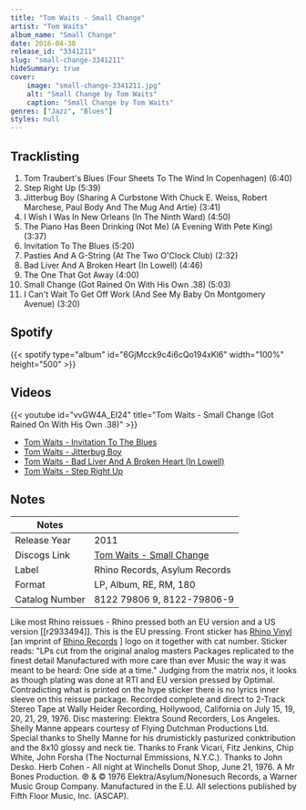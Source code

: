 ```yaml
---
title: "Tom Waits - Small Change"
artist: "Tom Waits"
album_name: "Small Change"
date: 2016-04-30
release_id: "3341211"
slug: "small-change-3341211"
hideSummary: true
cover:
    image: "small-change-3341211.jpg"
    alt: "Small Change by Tom Waits"
    caption: "Small Change by Tom Waits"
genres: ["Jazz", "Blues"]
styles: null
---
```

## Tracklisting
1. Tom Traubert's Blues (Four Sheets To The Wind In Copenhagen) (6:40)
2. Step Right Up (5:39)
3. Jitterbug Boy (Sharing A Curbstone With Chuck E. Weiss, Robert Marchese, Paul Body And The Mug And Artie) (3:41)
4. I Wish I Was In New Orleans (In The Ninth Ward) (4:50)
5. The Piano Has Been Drinking (Not Me) (A Evening With Pete King) (3:37)
6. Invitation To The Blues (5:20)
7. Pasties And A G-String (At The Two O'Clock Club) (2:32)
8. Bad Liver And A Broken Heart (In Lowell) (4:46)
9. The One That Got Away (4:00)
10. Small Change (Got Rained On With His Own .38) (5:03)
11. I Can't Wait To Get Off Work (And See My Baby On Montgomery Avenue) (3:20)
## Spotify
{{< spotify type="album" id="6GjMcck9c4i6cQo194xKl6" width="100%" height="500" >}}

## Videos
{{< youtube id="vvGW4A_EI24" title="Tom Waits - Small Change (Got Rained On With His Own .38)" >}}
- [Tom Waits - Invitation To The Blues](https://www.youtube.com/watch?v=Ag2hddV1hE4)
- [Tom Waits - Jitterbug Boy](https://www.youtube.com/watch?v=zhK7ZylXTs0)
- [Tom Waits - Bad Liver And A Broken Heart (In Lowell)](https://www.youtube.com/watch?v=IO4CvpL-O5s)
- [Tom Waits - Step Right Up](https://www.youtube.com/watch?v=kTdScE3Rqh8)

## Notes
| Notes          |             |
| ---------------| ----------- |
| Release Year   | 2011 |
| Discogs Link   | [Tom Waits - Small Change](https://www.discogs.com/release/3341211-Tom-Waits-Small-Change) |
| Label          | Rhino Records, Asylum Records |
| Format         | LP, Album, RE, RM, 180 |
| Catalog Number | 8122 79806 9, 8122-79806-9 |

Like most Rhino reissues - Rhino pressed both an EU version and a US version [[r2933494]]. This is the EU pressing.  Front sticker has [Rhino Vinyl](http://www.discogs.com/label/Rhino+Vinyl) [an imprint of [Rhino Records](http://www.discogs.com/label/Rhino+Records+%282%29) ] logo on it together with cat number.  Sticker reads: "LPs cut from the original analog masters  Packages replicated to the finest detail  Manufactured with more care than ever  Music the way it was meant to be heard: One side at a time."   Judging from the matrix nos, it looks as though plating was done at RTI and EU version pressed by Optimal.  Contradicting what is printed on the hype sticker there is no lyrics inner sleeve on this reissue package.  Recorded complete and direct to 2-Track Stereo Tape at Wally Heider Recording, Hollywood, California on July 15, 19, 20, 21, 29, 1976. Disc mastering: Elektra Sound Recorders, Los Angeles.  Shelly Manne appears courtesy of Flying Dutchman Productions Ltd. Special thanks to Shelly Manne for his drumistickly pasturized conktribution and the 8x10 glossy and neck tie. Thanks to Frank Vicari, Fitz Jenkins, Chip White, John Forsha (The Nocturnal Emmissions, N.Y.C.). Thanks to John Desko.  Herb Cohen - All night at Winchells Donut Shop, June 21, 1976.  A Mr Bones Production.  ℗ & © 1976 Elektra/Asylum/Nonesuch Records, a Warner Music Group Company. Manufactured in the E.U. All selections published by Fifth Floor Music, Inc. (ASCAP).     
